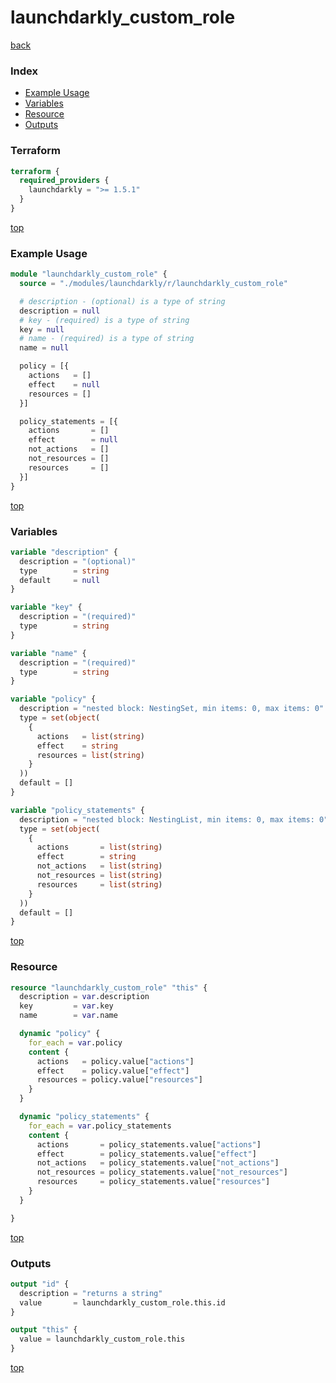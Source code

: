 # launchdarkly_custom_role

[back](../launchdarkly.md)

### Index

- [Example Usage](#example-usage)
- [Variables](#variables)
- [Resource](#resource)
- [Outputs](#outputs)

### Terraform

```terraform
terraform {
  required_providers {
    launchdarkly = ">= 1.5.1"
  }
}
```

[top](#index)

### Example Usage

```terraform
module "launchdarkly_custom_role" {
  source = "./modules/launchdarkly/r/launchdarkly_custom_role"

  # description - (optional) is a type of string
  description = null
  # key - (required) is a type of string
  key = null
  # name - (required) is a type of string
  name = null

  policy = [{
    actions   = []
    effect    = null
    resources = []
  }]

  policy_statements = [{
    actions       = []
    effect        = null
    not_actions   = []
    not_resources = []
    resources     = []
  }]
}
```

[top](#index)

### Variables

```terraform
variable "description" {
  description = "(optional)"
  type        = string
  default     = null
}

variable "key" {
  description = "(required)"
  type        = string
}

variable "name" {
  description = "(required)"
  type        = string
}

variable "policy" {
  description = "nested block: NestingSet, min items: 0, max items: 0"
  type = set(object(
    {
      actions   = list(string)
      effect    = string
      resources = list(string)
    }
  ))
  default = []
}

variable "policy_statements" {
  description = "nested block: NestingList, min items: 0, max items: 0"
  type = set(object(
    {
      actions       = list(string)
      effect        = string
      not_actions   = list(string)
      not_resources = list(string)
      resources     = list(string)
    }
  ))
  default = []
}
```

[top](#index)

### Resource

```terraform
resource "launchdarkly_custom_role" "this" {
  description = var.description
  key         = var.key
  name        = var.name

  dynamic "policy" {
    for_each = var.policy
    content {
      actions   = policy.value["actions"]
      effect    = policy.value["effect"]
      resources = policy.value["resources"]
    }
  }

  dynamic "policy_statements" {
    for_each = var.policy_statements
    content {
      actions       = policy_statements.value["actions"]
      effect        = policy_statements.value["effect"]
      not_actions   = policy_statements.value["not_actions"]
      not_resources = policy_statements.value["not_resources"]
      resources     = policy_statements.value["resources"]
    }
  }

}
```

[top](#index)

### Outputs

```terraform
output "id" {
  description = "returns a string"
  value       = launchdarkly_custom_role.this.id
}

output "this" {
  value = launchdarkly_custom_role.this
}
```

[top](#index)